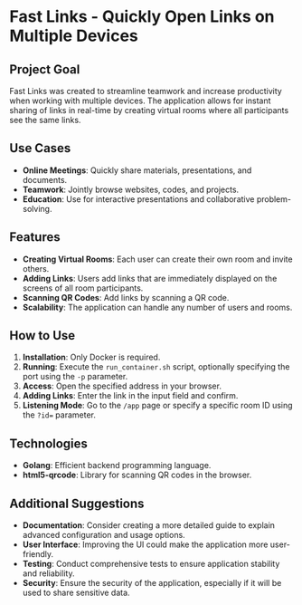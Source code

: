 # Fast Links - Quickly Open Links on Multiple Devices

## Project Goal

Fast Links was created to streamline teamwork and increase productivity when working with multiple devices. The application allows for instant sharing of links in real-time by creating virtual rooms where all participants see the same links.

## Use Cases

- **Online Meetings**: Quickly share materials, presentations, and documents.
- **Teamwork**: Jointly browse websites, codes, and projects.
- **Education**: Use for interactive presentations and collaborative problem-solving.

## Features

- **Creating Virtual Rooms**: Each user can create their own room and invite others.
- **Adding Links**: Users add links that are immediately displayed on the screens of all room participants.
- **Scanning QR Codes**: Add links by scanning a QR code.
- **Scalability**: The application can handle any number of users and rooms.

## How to Use

1. **Installation**: Only Docker is required.
2. **Running**: Execute the `run_container.sh` script, optionally specifying the port using the `-p` parameter.
3. **Access**: Open the specified address in your browser.
4. **Adding Links**: Enter the link in the input field and confirm.
5. **Listening Mode**: Go to the `/app` page or specify a specific room ID using the `?id=` parameter.

## Technologies

- **Golang**: Efficient backend programming language.
- **html5-qrcode**: Library for scanning QR codes in the browser.

## Additional Suggestions

- **Documentation**: Consider creating a more detailed guide to explain advanced configuration and usage options.
- **User Interface**: Improving the UI could make the application more user-friendly.
- **Testing**: Conduct comprehensive tests to ensure application stability and reliability.
- **Security**: Ensure the security of the application, especially if it will be used to share sensitive data.